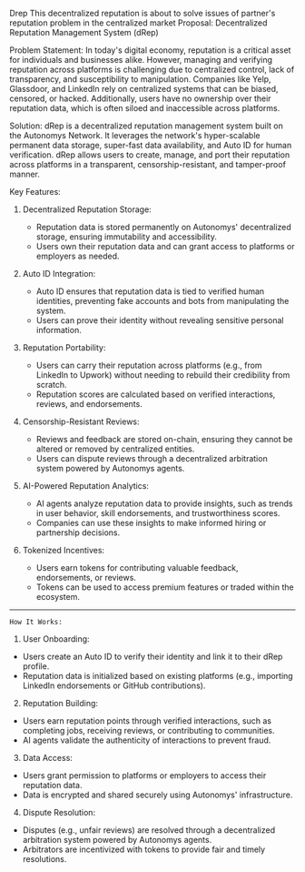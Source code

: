 Drep
This decentralized reputation is about to solve issues of partner's reputation problem in the centralized market
Proposal: Decentralized Reputation Management System (dRep)

Problem Statement:
In today's digital economy, reputation is a critical asset for individuals and businesses alike. However, managing and verifying reputation across platforms is challenging due to centralized control, lack of transparency, and susceptibility to manipulation. Companies like Yelp, Glassdoor, and LinkedIn rely on centralized systems that can be biased, censored, or hacked. Additionally, users have no ownership over their reputation data, which is often siloed and inaccessible across platforms.

Solution:
dRep is a decentralized reputation management system built on the Autonomys Network. It leverages the network's hyper-scalable permanent data storage, super-fast data availability, and Auto ID for human verification. dRep allows users to create, manage, and port their reputation across platforms in a transparent, censorship-resistant, and tamper-proof manner.



Key Features:
1. Decentralized Reputation Storage:
   - Reputation data is stored permanently on Autonomys' decentralized storage, ensuring immutability and accessibility.
   - Users own their reputation data and can grant access to platforms or employers as needed.

2. Auto ID Integration:
   - Auto ID ensures that reputation data is tied to verified human identities, preventing fake accounts and bots from manipulating the system.
   - Users can prove their identity without revealing sensitive personal information.

3. Reputation Portability:
   - Users can carry their reputation across platforms (e.g., from LinkedIn to Upwork) without needing to rebuild their credibility from scratch.
   - Reputation scores are calculated based on verified interactions, reviews, and endorsements.

4. Censorship-Resistant Reviews:
   - Reviews and feedback are stored on-chain, ensuring they cannot be altered or removed by centralized entities.
   - Users can dispute reviews through a decentralized arbitration system powered by Autonomys agents.

5. AI-Powered Reputation Analytics:
   - AI agents analyze reputation data to provide insights, such as trends in user behavior, skill endorsements, and trustworthiness scores.
   - Companies can use these insights to make informed hiring or partnership decisions.

6. Tokenized Incentives:
   - Users earn tokens for contributing valuable feedback, endorsements, or reviews.
   - Tokens can be used to access premium features or traded within the ecosystem.

---

    How It Works:
1.   User Onboarding:
   - Users create an Auto ID to verify their identity and link it to their dRep profile.
   - Reputation data is initialized based on existing platforms (e.g., importing LinkedIn endorsements or GitHub contributions).

2.   Reputation Building:
   - Users earn reputation points through verified interactions, such as completing jobs, receiving reviews, or contributing to communities.
   - AI agents validate the authenticity of interactions to prevent fraud.

3.   Data Access:
   - Users grant permission to platforms or employers to access their reputation data.
   - Data is encrypted and shared securely using Autonomys' infrastructure.

4.   Dispute Resolution:
   - Disputes (e.g., unfair reviews) are resolved through a decentralized arbitration system powered by Autonomys agents.
   - Arbitrators are incentivized with tokens to provide fair and timely resolutions.